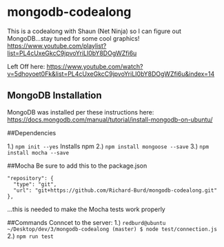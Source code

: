 # mongodb-codealong
This is a codealong with Shaun (Net Ninja) so I can figure out MongoDB...stay tuned for some cool graphics!
https://www.youtube.com/playlist?list=PL4cUxeGkcC9jpvoYriLI0bY8DOgWZfi6u

Left Off here:
https://www.youtube.com/watch?v=5dhoyoet0Fk&list=PL4cUxeGkcC9jpvoYriLI0bY8DOgWZfi6u&index=14


## MongoDB Installation
MongoDB was installed per these instructions here:
https://docs.mongodb.com/manual/tutorial/install-mongodb-on-ubuntu/


##Dependencies

1.) `npm init --yes` Installs npm
2.) `npm install mongoose --save`
3.) `npm install mocha --save`

##Mocha
Be sure to add this to the package.json
```
"repository": {
  "type": "git",
  "url": "git+https://github.com/Richard-Burd/mongodb-codealong.git"
},
```
...this is needed to make the Mocha tests work properly



##Commands
Conncet to the server:
1.) `redburd@ubuntu ~/Desktop/dev/3/mongodb-codealong (master) $ node test/connection.js`
2.) `npm run test`
